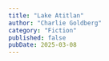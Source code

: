 ```yaml
---
title: "Lake Atitlan"
author: "Charlie Goldberg"
category: "Fiction"
published: false
pubDate: 2025-03-08
---
```

